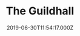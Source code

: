 ---
date: 2019-06-30T11:54:17.000Z
title: The Guildhall
latitude: 52.6289792163861
longitude: 1.2931403447421317
category: checkin
---